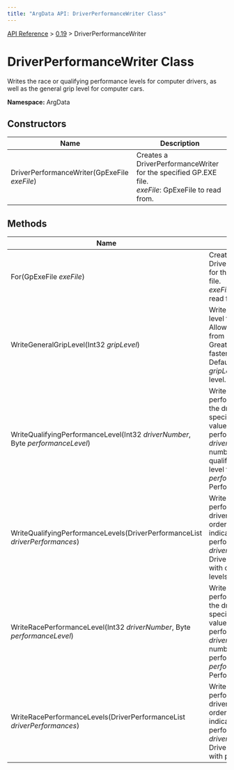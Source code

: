 ```yaml
---
title: "ArgData API: DriverPerformanceWriter Class"
---
```


[API Reference](/argdata/api) &gt; [0.19](/argdata/api/0.19) &gt; DriverPerformanceWriter

# DriverPerformanceWriter Class

Writes the race or qualifying performance levels for computer drivers,
as well as the general grip level for computer cars.

**Namespace:** ArgData

## Constructors

<table class="table table-bordered table-striped ">
<thead>
  <tr>
    <th>Name</th>
    <th>Description</th>
  </tr>
</thead>
<tbody>
  <tr>
    <td>DriverPerformanceWriter(GpExeFile <em>exeFile</em>)</td>
    <td>Creates a DriverPerformanceWriter for the specified GP.EXE file.<br /><em>exeFile</em>: GpExeFile to read from.<br /></td>
  </tr>
</tbody>
</table>


## Methods

<table class="table table-bordered table-striped ">
<thead>
  <tr>
    <th>Name</th>
    <th>Description</th>
  </tr>
</thead>
<tbody>
  <tr>
    <td>For(GpExeFile <em>exeFile</em>)</td>
    <td>Creates a DriverPerformanceWriter for the specified GP.EXE file.<br /><em>exeFile</em>: GpExeFile to read from.<br /></td>
  </tr>
  <tr>
    <td>WriteGeneralGripLevel(Int32 <em>gripLevel</em>)</td>
    <td>Writes the general grip level for computer cars. Allowed values range from 1 to 100.<br />Greater values mean faster computer cars. Default value is 1.<br /><em>gripLevel</em>: General grip level.<br /></td>
  </tr>
  <tr>
    <td>WriteQualifyingPerformanceLevel(Int32 <em>driverNumber</em>, Byte <em>performanceLevel</em>)</td>
    <td>Writes the qualifying performance level for the driver with the specified number. Lower value indicates higher performance.<br /><em>driverNumber</em>: Driver number to write qualifying performance level for.<br /><em>performanceLevel</em>: Performance level.<br /></td>
  </tr>
  <tr>
    <td>WriteQualifyingPerformanceLevels(DriverPerformanceList <em>driverPerformances</em>)</td>
    <td>Writes the qualifying performance level for all drivers in numerical order. Lower value indicates higher performance.<br /><em>driverPerformances</em>: DriverPerformanceList with of performance levels.<br /></td>
  </tr>
  <tr>
    <td>WriteRacePerformanceLevel(Int32 <em>driverNumber</em>, Byte <em>performanceLevel</em>)</td>
    <td>Writes the race performance level for the driver with the specified number. Lower value indicates higher performance.<br /><em>driverNumber</em>: Driver number to write race performance level for.<br /><em>performanceLevel</em>: Performance level.<br /></td>
  </tr>
  <tr>
    <td>WriteRacePerformanceLevels(DriverPerformanceList <em>driverPerformances</em>)</td>
    <td>Writes the race performance level for all drivers in numerical order. Lower value indicates higher performance.<br /><em>driverPerformances</em>: DriverPerformanceList with performance levels.<br /></td>
  </tr>
</tbody>
</table>


